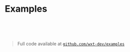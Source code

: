 # Examples

<br/>
<br/>

<ExampleSearch />

<br/>

> Full code available at [`github.com/wxt-dev/examples`](https://github.com/wxt-dev/examples)

